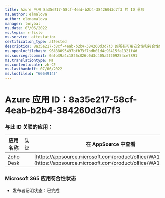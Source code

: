 ```yaml
---
title: Azure 应用 8a35e217-58cf-4eab-b2b4-384260d3d7f3 的 ID 信息
ms.author: elmalova
author: elenamalova
manager: tonybal
ms.date: 07/06/2022
ms.topic: article
ms.service: attestation
certification_type: attested
description: 8a35e217-58cf-4eab-b2b4-384260d3d7f3 的所有可用安全性和符合性信息信息。
ms.openlocfilehash: 96088095497bfb73f7bdb01d4c98415fa1321f4d
ms.sourcegitcommit: 0a0b39a4c1826c026c0d3c405a20209254ce7891
ms.translationtype: MT
ms.contentlocale: zh-CN
ms.lasthandoff: 07/06/2022
ms.locfileid: "66649146"
---
```

# <a name="azure-app-id-8a35e217-58cf-4eab-b2b4-384260d3d7f3"></a>Azure 应用 ID：8a35e217-58cf-4eab-b2b4-384260d3d7f3


### <a name="apps-associated-with-this-id"></a>与此 ID 关联的应用：
| **应用名称** | **认证** | **在 AppSource 中查看** |
|--------------|---------------|-----------------------|
| [Zoho Desk](../forward/WA104382044.md) |  | [https://appsource.microsoft.com/product/office/WA104382044](https://appsource.microsoft.com/product/office/WA104382044) |

### <a name="microsoft-365-app-compliance-status"></a>Microsoft 365 应用符合性状态
- 发布者证明状态：已完成
